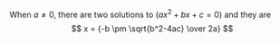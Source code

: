 When $a \ne 0$, there are two solutions
to $(ax^2 + bx + c = 0)$ and they are 
$$ x = {-b \pm \sqrt{b^2-4ac} \over 2a} $$
